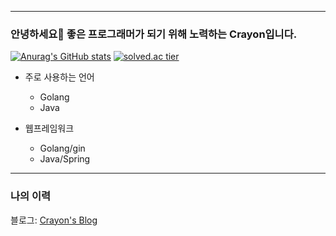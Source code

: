 * * *
### 안녕하세요🐳 좋은 프로그래머가 되기 위해 노력하는 Crayon입니다.
[![Anurag's GitHub stats](https://github-readme-stats.vercel.app/api?username=lsh328328)](https://github.com/anuraghazra/github-readme-stats)
[![solved.ac tier](http://mazassumnida.wtf/api/generate_badge?boj=lsh328328)](https://solved.ac/lsh328328)
* 주로 사용하는 언어
    * Golang
    * Java

* 웹프레임워크
    * Golang/gin
    * Java/Spring
* * *
### 나의 이력
블로그: [Crayon's Blog](https://crayonlee.tistory.com/, "Blog 바로가기")
